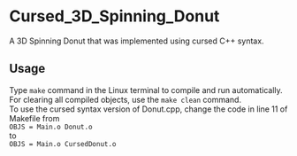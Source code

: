 # Cursed_3D_Spinning_Donut
A 3D Spinning Donut that was implemented using cursed C++ syntax.

<h2>Usage</h2>
Type <code>make</code> command in the Linux terminal to compile and run automatically.<br>
For clearing all compiled objects, use the <code>make clean</code> command.<br>
To use the cursed syntax version of Donut.cpp, change the code in line 11 of Makefile from<br>
<code>OBJS = Main.o Donut.o</code><br>
to<br>
<code>OBJS = Main.o CursedDonut.o</code>
